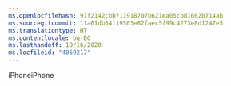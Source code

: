 ```yaml
---
ms.openlocfilehash: 97f2142cbb711918707b621ea05cbd1662b714ab
ms.sourcegitcommit: 11a61db54119503e82faec5f99c4273e8d1247e5
ms.translationtype: HT
ms.contentlocale: bg-BG
ms.lasthandoff: 10/16/2020
ms.locfileid: "4069217"
---
```

<span data-ttu-id="25495-101">iPhone</span><span class="sxs-lookup"><span data-stu-id="25495-101">iPhone</span></span>